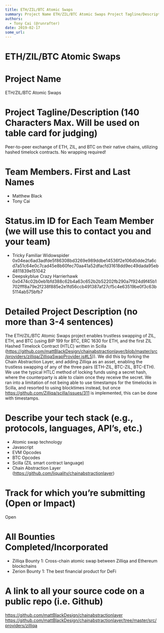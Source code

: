 ```yaml
---
title: ETH/ZIL/BTC Atomic Swaps
summary: Project Name ETH/ZIL/BTC Atomic Swaps Project Tagline/Description (140 Characters Max. Will be used on table card for judging) Peer-to-peer exchange of ETH, ZIL, and BTC on their native chains, utilizing hashed timelock contracts. No wrapping required! Team Members. First and Last Names Matthew Black Tony Cai Status.im ID for Each Team Member (we will use this to contact you and your team) Tricky Familiar Widowspider 0x04eac6ad3adfde5f86308bd3269e989ddbe14536f2e106d0dde2fa6cd7a51c64e0c7cad45e8b6
authors:
  - Tony Cai (@runrafter)
date: 2019-02-17
some_url: 
---
```


# ETH/ZIL/BTC Atomic Swaps

# Project Name
ETH/ZIL/BTC Atomic Swaps

# Project Tagline/Description (140 Characters Max. Will be used on table card for judging)
Peer-to-peer exchange of ETH, ZIL, and BTC on their native chains, utilizing hashed timelock contracts. No wrapping required!

# Team Members. First and Last Names
- Matthew Black
- Tony Cai

# Status.im ID for Each Team Member (we will use this to contact you and your team)
- Tricky Familiar Widowspider
0x04eac6ad3adfde5f86308bd3269e989ddbe14536f2e106d0dde2fa6cd7a51c64e0c7cad45e8b60fec70aa41a52dfacfd31618dd9ec49dada95eb4811839e151042
- Deepskyblue Crazy Harrierhawk
0x0474c02b0eb1bfd388c62b4a63c652b2b52202fb290a7f924d9f45b1702fff8a79e2f238f885e2e1fd56ccb491387af27cf5c4e63519be0f3c63b5114ab575bfb7

# Detailed Project Description (no more than 3-4 sentences)
The ETH/ZIL/BTC Atomic Swaps project enables trustless swapping of ZIL, ETH, and BTC (using BIP 199 for BTC, ERC 1630 for ETH, and the first ZIL Hashed Timelock Contract (HTLC) written in Scilla (https://github.com/mattBlackDesign/chainabstractionlayer/blob/master/src/providers/zilliqa/ZilliqaSwapProvider.js#L5)). We did this by forking the Chain Abstraction Layer, and adding Zilliqa as an asset, enabling the trustless swapping of any of the three pairs (ETH-ZIL, BTC-ZIL, BTC-ETH). We use the typical HTLC method of locking funds using a secret hash, where the counterparty is able to claim once they receive the secret. We ran into a limitation of not being able to use timestamps for the timelocks in Scilla, and resorted to using blocktimes instead, but once https://github.com/Zilliqa/scilla/issues/311 is implemented, this can be done with timestamps. 

# Describe your tech stack (e.g., protocols, languages, API’s, etc.)
- Atomic swap technology
- Javascript
- EVM Opcodes
- BTC Opcodes
- Scilla (ZIL smart contract language)
- Chain Abstraction Layer (https://github.com/liquality/chainabstractionlayer)

# Track for which you’re submitting (Open or Impact)
Open

# All Bounties Completed/Incorporated
- Zilliqa Bounty 1: Cross-chain atomic swap between Zilliqa and Ethereum blockchains
- Zerion Bounty 1: The best financial product for DeFi

# A link to all your source code on a public repo (i.e. Github)

https://github.com/mattBlackDesign/chainabstractionlayer
https://github.com/mattBlackDesign/chainabstractionlayer/tree/master/src/providers/zilliqa

